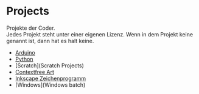 Projects
========

Projekte der Coder.  
Jedes Projekt steht unter einer eigenen Lizenz. Wenn in dem Projekt keine genannt ist, dann hat es halt keine. 

- [Arduino](Arduino)
- [Python](Python)
- [Scratch](Scratch Projects)
- [Contextfree Art](contextfree)
- [Inkscape Zeichenprogramm](Inkscape)
- [Windows](Windows batch)
